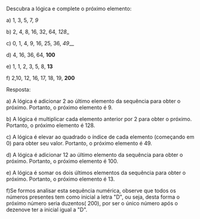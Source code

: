 Descubra a lógica e complete o próximo elemento:



a) 1, 3, 5, 7, _9_

b) 2, 4, 8, 16, 32, 64, _128__

c) 0, 1, 4, 9, 16, 25, 36, _49___

d) 4, 16, 36, 64, __100__

e) 1, 1, 2, 3, 5, 8, __13__

f) 2,10, 12, 16, 17, 18, 19, __200__

Resposta:

a) A lógica é adicionar 2 ao último elemento da sequência para obter o próximo. Portanto, o próximo elemento é 9.

b) A lógica é multiplicar cada elemento anterior por 2 para obter o próximo. Portanto, o próximo elemento é 128.

c) A lógica é elevar ao quadrado o índice de cada elemento (começando em 0) para obter seu valor. Portanto, o próximo elemento é 49.

d) A lógica é adicionar 12 ao último elemento da sequência para obter o próximo. Portanto, o próximo elemento é 100.

e) A lógica é somar os dois últimos elementos da sequência para obter o próximo. Portanto, o próximo elemento é 13.

f)Se formos analisar esta sequência numérica, observe que todos os números presentes tem como inicial a letra "D", ou seja, desta forma o próximo número seria duzentos( 200), por ser o único número após o dezenove ter a inicial igual a "D".